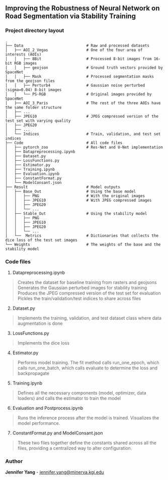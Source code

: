 ## Improving the Robustness of Neural Network on Road Segmentation via Stability Training

### Project directory layout

    .
    ├── Data                          	# Raw and processed datasets
    │	├── AOI_2_Vegas					# One of the four area of interests (AOIs)
    │	│	├── 8Bit					# Processed 8-bit images from 16-bit RGB images 
    │	│	├── geojson					# Ground truth vectors provided by SpaceNet
    │	│	├── Mask					# Processed segmentation masks from the geojson files
    │	│	├── Perturb4				# Gaussian noise perturbed (sigma=0.04) 8-bit images
    │	│	└── PS-RGB					# Original images provided by SpaceNet
    │	├── AOI_3_Paris					# The rest of the three AOIs have the same folder structure
    │	├── ...
    │	├── JPEG10						# JPEG compressed version of the test set with varying quality
    │	├── JPEG20
    │	├── ...
    │	└── Indices						# Train, validation, and test set indices
    ├── Code  							# All code files
    │	├── pytorch_zoo					# Res-Net and U-Net implementation
    │	├── Datapreprocessing.ipynb
    │	├── Dataset.py		
    │	├── LossFunctions.py					
    │	├── Estimator.py					
    │	├── Training.ipynb					
    │	├── Evaluation.ipynb
    │	├── ConstantFormat.py
    │	└── ModelConsant.json
    ├── Result							# Model outputs
    │	├── Base_Out					# Using the base model
    │	│	├── PNG						# With the original images
    │	│	├── JPEG10					# With JPEG compressed images
    │	│	├── JPEG20
    │	│	└── ...
    │	├── Stable_Out					# Using the stability model
    │	│	├── PNG
    │	│	├── JPEG10
    │	│	├── JPEG20
    │	│	└── ...
    │	└──  Metrics                    # Dictionaries that collects the dice loss of the test set images
    └── Weights                    		# The weights of the base and the stability model

### Code files
1. Datapreprocessing.ipynb
> Creates the dataset for baseline training from rasters and geojsons
> Generates the Gaussian perturbed images for stability training
> Produces the JPEG compressed version of the test set for evaluation
> Pickles the train/validation/test indices to share across files
2. Dataset.py
> Implements the training, validation, and test dataset class where data augmentation is done
3. LossFunctions.py
> Implements the dice loss
4. Estimator.py
> Performs model training. The fit method calls run_one_epoch, which calls run_one_batch, which calls evaluate to determine the loss and backpropagate
5. Training.ipynb
> Defines all the necessary components (model, optimizer, data loaders) and calls the estimator to train the model
6. Evaluation and Postprocess.ipynb
> Runs the inference process after the model is trained. Visualizes the model performance.
7. ConstantFormat.py and ModelConsant.json
> These two files together define the constants shared across all the files, providing a centralized way to alter configuration.

### Author
**Jennifer Yang** - jennifer.yang@minerva.kgi.edu
